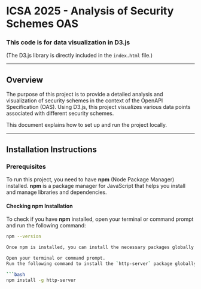 # ICSA 2025 - Analysis of Security Schemes OAS

### This code is for data visualization in D3.js
(The D3.js library is directly included in the `index.html` file.)

---

## Overview

The purpose of this project is to provide a detailed analysis and visualization of security schemes in the context of the OpenAPI Specification (OAS). Using D3.js, this project visualizes various data points associated with different security schemes. 

This document explains how to set up and run the project locally.

---

## Installation Instructions

### Prerequisites

To run this project, you need to have **npm** (Node Package Manager) installed. **npm** is a package manager for JavaScript that helps you install and manage libraries and dependencies.

#### Checking npm Installation

To check if you have **npm** installed, open your terminal or command prompt and run the following command:

```bash
npm --version 

Once npm is installed, you can install the necessary packages globally for the project.

Open your terminal or command prompt.
Run the following command to install the `http-server` package globally:

```bash
npm install -g http-server
